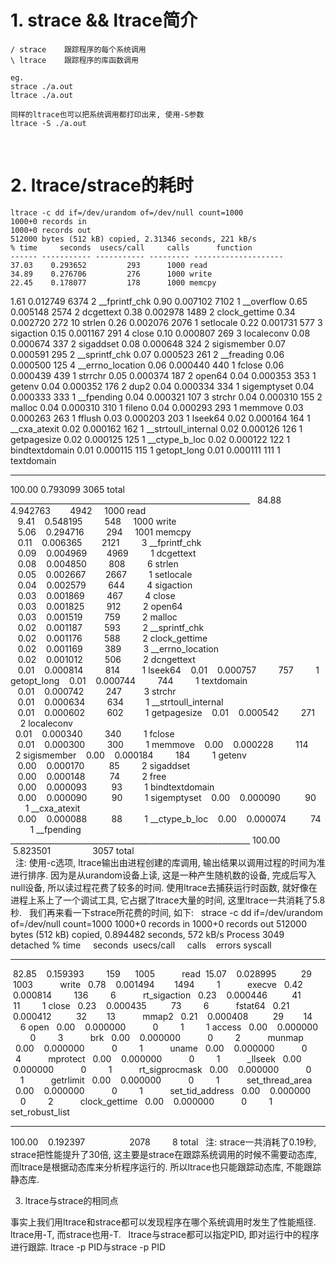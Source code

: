 # 1. strace && ltrace简介
    / strace	跟踪程序的每个系统调用
    \ ltrace	跟踪程序的库函数调用

    eg. 
	strace ./a.out
	ltrace ./a.out
	 
    同样的ltrace也可以把系统调用都打印出来, 使用-S参数
	ltrace -S ./a.out
  
 
# 2. ltrace/strace的耗时
    ltrace -c dd if=/dev/urandom of=/dev/null count=1000   
    1000+0 records in   
    1000+0 records out  
    512000 bytes (512 kB) copied, 2.31346 seconds, 221 kB/s 
    % time     seconds  usecs/call     calls      function
    ------ ----------- ----------- --------- --------------------
    37.03    0.293652         293      1000 read
    34.89    0.276706         276      1000 write
    22.45    0.178077         178      1000 memcpy
  1.61    0.012749        6374         2 __fprintf_chk
  0.90    0.007102        7102         1 __overflow
  0.65    0.005148        2574         2 dcgettext
  0.38    0.002978        1489         2 clock_gettime
  0.34    0.002720         272        10 strlen
  0.26    0.002076        2076         1 setlocale
  0.22    0.001731         577         3 sigaction
  0.15    0.001167         291         4 close
  0.10    0.000807         269         3 localeconv
  0.08    0.000674         337         2 sigaddset
  0.08    0.000648         324         2 sigismember
  0.07    0.000591         295         2 __sprintf_chk
  0.07    0.000523         261         2 __freading
  0.06    0.000500         125         4 __errno_location
  0.06    0.000440         440         1 fclose
  0.06    0.000439         439         1 strrchr
  0.05    0.000374         187         2 open64
  0.04    0.000353         353         1 getenv
  0.04    0.000352         176         2 dup2
  0.04    0.000334         334         1 sigemptyset
  0.04    0.000333         333         1 __fpending
  0.04    0.000321         107         3 strchr
  0.04    0.000310         155         2 malloc
  0.04    0.000310         310         1 fileno
  0.04    0.000293         293         1 memmove
  0.03    0.000263         263         1 fflush
  0.03    0.000203         203         1 lseek64
  0.02    0.000164         164         1 __cxa_atexit
  0.02    0.000162         162         1 __strtoull_internal
  0.02    0.000126         126         1 getpagesize
  0.02    0.000125         125         1 __ctype_b_loc
  0.02    0.000122         122         1 bindtextdomain
  0.01    0.000115         115         1 getopt_long
  0.01    0.000111         111         1 textdomain
------ ----------- ----------- --------- --------------------
100.00    0.793099                  3065 total
    ____________________________________________________________
    84.88   4.942763        4942      1000  read    
    9.41    0.548195         548      1000  write   
    5.06    0.294716         294      1001  memcpy  
    0.11    0.006365        2121         3  __fprintf_chk   
    0.09    0.004969        4969         1  dcgettext   
    0.08    0.004850         808         6  strlen  
    0.05    0.002667        2667         1  setlocale   
    0.04    0.002579         644         4  sigaction   
    0.03    0.001869         467         4  close   
    0.03    0.001825         912         2  open64  
    0.03    0.001519         759         2  malloc  
    0.02    0.001187         593         2  __sprintf\_chk  
    0.02    0.001176         588         2  clock\_gettime  
    0.02    0.001169         389         3  __errno_location    
    0.02    0.001012         506         2  dcngettext  
    0.01    0.000814         814         1  lseek64 
    0.01    0.000757         757         1  getopt_long 
    0.01    0.000744         744         1  textdomain  
    0.01    0.000742         247         3  strchr  
    0.01    0.000634         634         1  __strtoull\_internal    
    0.01    0.000602         602         1  getpagesize 
    0.01    0.000542         271         2  localeconv  
    0.01    0.000340         340         1  fclose  
    0.01    0.000300         300         1  memmove 
    0.00    0.000228         114         2  sigismember 
    0.00    0.000184         184         1  getenv  
    0.00    0.000170          85         2  sigaddset   
    0.00    0.000148          74         2  free    
    0.00    0.000093          93         1  bindtextdomain  
    0.00    0.000090          90         1  sigemptyset 
    0.00    0.000090          90         1  __cxa_atexit    
    0.00    0.000088          88         1  __ctype\_b\_loc 
    0.00    0.000074          74         1  __fpending  
    ____________________________________________________________
    100.00    5.823501                 3057 total   
 
注:
使用-c选项, ltrace输出由进程创建的库调用, 输出结果以调用过程的时间为准进行排序.
因为是从urandom设备上读, 这是一种产生随机数的设备, 完成后写入null设备, 所以读过程花费了较多的时间.
使用ltrace去捕获运行时函数, 就好像在进程上系上了一个调试工具, 它占据了ltrace大量的时间, 这里ltrace一共消耗了5.8秒.
 
我们再来看一下strace所花费的时间, 如下:
 
strace -c dd if=/dev/urandom of=/dev/null count=1000
1000+0 records in
1000+0 records out
512000 bytes (512 kB) copied, 0.894482 seconds, 572 kB/s
Process 3049 detached
% time     seconds  usecs/call     calls    errors syscall
------ ----------- ----------- --------- --------- ----------------
 82.85    0.159393         159      1005           read
 15.07    0.028995          29      1003           write
  0.78    0.001494        1494         1           execve
  0.42    0.000814         136         6           rt_sigaction
  0.23    0.000446          41        11         1 close
  0.23    0.000435          73         6           fstat64
  0.21    0.000412          32        13           mmap2
  0.21    0.000408          29        14         6 open
  0.00    0.000000           0         1         1 access
  0.00    0.000000           0         3           brk
  0.00    0.000000           0         2           munmap
  0.00    0.000000           0         1           uname
  0.00    0.000000           0         4           mprotect
  0.00    0.000000           0         1           _llseek
  0.00    0.000000           0         1           rt_sigprocmask
  0.00    0.000000           0         1           getrlimit
  0.00    0.000000           0         1           set_thread_area
  0.00    0.000000           0         1           set_tid_address
  0.00    0.000000           0         2           clock_gettime
  0.00    0.000000           0         1           set_robust_list
------ ----------- ----------- --------- --------- ----------------
100.00    0.192397                  2078         8 total
 
注: 
strace一共消耗了0.19秒, strace把性能提升了30倍, 这主要是strace在跟踪系统调用的时候不需要动态库, 而ltrace是根据动态库来分析程序运行的.
所以ltrace也只能跟踪动态库, 不能跟踪静态库.


3) ltrace与strace的相同点

事实上我们用ltrace和strace都可以发现程序在哪个系统调用时发生了性能瓶径.
ltrace用-T, 而strace也用-T.
 
ltrace与strace都可以指定PID, 即对运行中的程序进行跟踪.
ltrace -p PID与strace -p PID
